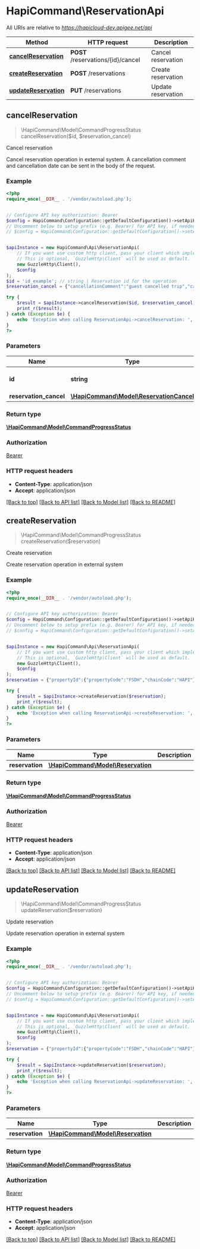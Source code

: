 # HapiCommand\ReservationApi

All URIs are relative to *https://hapicloud-dev.apigee.net/api*

Method | HTTP request | Description
------------- | ------------- | -------------
[**cancelReservation**](ReservationApi.md#cancelReservation) | **POST** /reservations/{id}/cancel | Cancel reservation
[**createReservation**](ReservationApi.md#createReservation) | **POST** /reservations | Create reservation
[**updateReservation**](ReservationApi.md#updateReservation) | **PUT** /reservations | Update reservation



## cancelReservation

> \HapiCommand\Model\CommandProgressStatus cancelReservation($id, $reservation_cancel)

Cancel reservation

Cancel reservation operation in external system.  A cancellation comment and cancellation date can be sent in the body of the request.

### Example

```php
<?php
require_once(__DIR__ . '/vendor/autoload.php');


// Configure API key authorization: Bearer
$config = HapiCommand\Configuration::getDefaultConfiguration()->setApiKey('Authorization', 'YOUR_API_KEY');
// Uncomment below to setup prefix (e.g. Bearer) for API key, if needed
// $config = HapiCommand\Configuration::getDefaultConfiguration()->setApiKeyPrefix('Authorization', 'Bearer');


$apiInstance = new HapiCommand\Api\ReservationApi(
    // If you want use custom http client, pass your client which implements `GuzzleHttp\ClientInterface`.
    // This is optional, `GuzzleHttp\Client` will be used as default.
    new GuzzleHttp\Client(),
    $config
);
$id = 'id_example'; // string | Reservation id for the operation
$reservation_cancel = {"cancellationComment":"guest cancelled trip","cancelledDate":"2018-12-27"}; // \HapiCommand\Model\ReservationCancel | 

try {
    $result = $apiInstance->cancelReservation($id, $reservation_cancel);
    print_r($result);
} catch (Exception $e) {
    echo 'Exception when calling ReservationApi->cancelReservation: ', $e->getMessage(), PHP_EOL;
}
?>
```

### Parameters


Name | Type | Description  | Notes
------------- | ------------- | ------------- | -------------
 **id** | **string**| Reservation id for the operation |
 **reservation_cancel** | [**\HapiCommand\Model\ReservationCancel**](../Model/ReservationCancel.md)|  | [optional]

### Return type

[**\HapiCommand\Model\CommandProgressStatus**](../Model/CommandProgressStatus.md)

### Authorization

[Bearer](../../README.md#Bearer)

### HTTP request headers

- **Content-Type**: application/json
- **Accept**: application/json

[[Back to top]](#) [[Back to API list]](../../README.md#documentation-for-api-endpoints)
[[Back to Model list]](../../README.md#documentation-for-models)
[[Back to README]](../../README.md)


## createReservation

> \HapiCommand\Model\CommandProgressStatus createReservation($reservation)

Create reservation

Create reservation operation in external system

### Example

```php
<?php
require_once(__DIR__ . '/vendor/autoload.php');


// Configure API key authorization: Bearer
$config = HapiCommand\Configuration::getDefaultConfiguration()->setApiKey('Authorization', 'YOUR_API_KEY');
// Uncomment below to setup prefix (e.g. Bearer) for API key, if needed
// $config = HapiCommand\Configuration::getDefaultConfiguration()->setApiKeyPrefix('Authorization', 'Bearer');


$apiInstance = new HapiCommand\Api\ReservationApi(
    // If you want use custom http client, pass your client which implements `GuzzleHttp\ClientInterface`.
    // This is optional, `GuzzleHttp\Client` will be used as default.
    new GuzzleHttp\Client(),
    $config
);
$reservation = {"propertyId":{"propertyCode":"FSDH","chainCode":"HAPI"},"bookingConfirmationId":"ABCD123","arrivalDate":"2019-01-01","departureDate":"2019-01-03","adults":1,"children":0,"guests":[{"profile":{"name":{"first":"Christoper","last":"Guest"}}}],"roomStays":[{"rates":[{"effectiveDates":{"start":"2019-01-01","end":"2019-01-03"},"amount":150,"currencyCode":"USD"}],"roomCount":1,"roomType":"DBL"}],"services":[{"id":1500,"type":"FIXED_CHARGE","price":35.75,"quantity":1,"costType":"PER_NIGHT","dates":{"start":"2019-01-01","end":"2019-01-03"}}]}; // \HapiCommand\Model\Reservation | 

try {
    $result = $apiInstance->createReservation($reservation);
    print_r($result);
} catch (Exception $e) {
    echo 'Exception when calling ReservationApi->createReservation: ', $e->getMessage(), PHP_EOL;
}
?>
```

### Parameters


Name | Type | Description  | Notes
------------- | ------------- | ------------- | -------------
 **reservation** | [**\HapiCommand\Model\Reservation**](../Model/Reservation.md)|  | [optional]

### Return type

[**\HapiCommand\Model\CommandProgressStatus**](../Model/CommandProgressStatus.md)

### Authorization

[Bearer](../../README.md#Bearer)

### HTTP request headers

- **Content-Type**: application/json
- **Accept**: application/json

[[Back to top]](#) [[Back to API list]](../../README.md#documentation-for-api-endpoints)
[[Back to Model list]](../../README.md#documentation-for-models)
[[Back to README]](../../README.md)


## updateReservation

> \HapiCommand\Model\CommandProgressStatus updateReservation($reservation)

Update reservation

Update reservation operation in external system

### Example

```php
<?php
require_once(__DIR__ . '/vendor/autoload.php');


// Configure API key authorization: Bearer
$config = HapiCommand\Configuration::getDefaultConfiguration()->setApiKey('Authorization', 'YOUR_API_KEY');
// Uncomment below to setup prefix (e.g. Bearer) for API key, if needed
// $config = HapiCommand\Configuration::getDefaultConfiguration()->setApiKeyPrefix('Authorization', 'Bearer');


$apiInstance = new HapiCommand\Api\ReservationApi(
    // If you want use custom http client, pass your client which implements `GuzzleHttp\ClientInterface`.
    // This is optional, `GuzzleHttp\Client` will be used as default.
    new GuzzleHttp\Client(),
    $config
);
$reservation = {"propertyId":{"propertyCode":"FSDH","chainCode":"HAPI"},"id":164650,"arrivalDate":"2019-01-01","departureDate":"2019-01-03","adults":1,"guests":[{"profile":{"id":152210,"name":{"first":"Christoper","last":"Guest"}}}],"roomStays":[{"rates":[{"effectiveDates":{"start":"2019-01-01","end":"2019-01-03"},"amount":175,"currencyCode":"USD"}],"roomCount":1,"roomType":"DLK"}],"services":[{"id":1500,"type":"FIXED_CHARGE","price":35.75,"quantity":1,"costType":"PER_NIGHT","dates":{"start":"2019-01-01","end":"2019-01-03"}}]}; // \HapiCommand\Model\Reservation | 

try {
    $result = $apiInstance->updateReservation($reservation);
    print_r($result);
} catch (Exception $e) {
    echo 'Exception when calling ReservationApi->updateReservation: ', $e->getMessage(), PHP_EOL;
}
?>
```

### Parameters


Name | Type | Description  | Notes
------------- | ------------- | ------------- | -------------
 **reservation** | [**\HapiCommand\Model\Reservation**](../Model/Reservation.md)|  |

### Return type

[**\HapiCommand\Model\CommandProgressStatus**](../Model/CommandProgressStatus.md)

### Authorization

[Bearer](../../README.md#Bearer)

### HTTP request headers

- **Content-Type**: application/json
- **Accept**: application/json

[[Back to top]](#) [[Back to API list]](../../README.md#documentation-for-api-endpoints)
[[Back to Model list]](../../README.md#documentation-for-models)
[[Back to README]](../../README.md)

